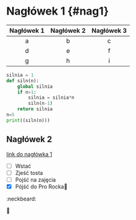# Nagłówek 1 {#nag1}
|Nagłówek 1|Nagłówek 2|Nagłówek 3|
|:--------:|:--------:|:--------:|
|a|b|c|
|d|e|f|
|g|h|i|
~~~py
silnia = 1
def siln(n):
    global silnia
    if n>1:
        silnia = silnia*n
        siln(n-1)
    return silnia
n=5
print((siln(n)))
~~~
## Nagłówek 2

[link do nagłówka 1](#nag1)

- [ ] Wstać
- [ ] Zjeść tosta
- [ ] Pojść na zajęcia
- [x] Pójść do Pro Rocka🍺

:neckbeard:

:shit:
